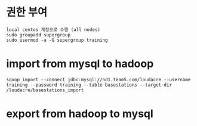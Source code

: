# 권한 부여
```
local centos 계정으로 수행 (all nodes)
sudo groupadd supergroup
sudo usermod -a -G supergroup training
```

# import from mysql to hadoop
 ```
 sqoop import --connect jdbc:mysql://nd1.team5.com/loudacre --username training --password training --table basestations --target-dir /loudacre/basestations_import
 ```
 
# export from hadoop to mysql
 ```
 ```
